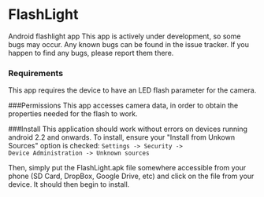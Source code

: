 FlashLight
==========
Android flashlight app
This app is actively under development, so some bugs may occur. Any known bugs can be found in the issue tracker. If you happen to find any bugs, please report them there.


### Requirements
This app requires the device to have an LED flash parameter for the camera.


###Permissions
This app accesses camera data, in order to obtain the properties needed for the flash to work.


###Install
This application should work without errors on devices running android 2.2 and onwards. To install, ensure your "Install from Unkown Sources" option is checked:
<code>Settings -> Security -> Device Administration -> Unknown sources</code>

Then, simply put the FlashLight.apk file somewhere accessible from your phone (SD Card, DropBox, Google Drive, etc) and click on the file from your device. It should then begin to install.
